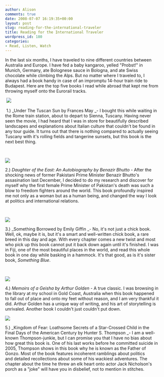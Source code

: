 ```yaml
---
author: Alison
comments: true
date: 2008-07-07 16:19:35+00:00
layout: post
slug: reading-for-the-international-traveler
title: Reading for the International Traveler
wordpress_id: 180
categories:
- Read, Listen, Watch
---
```


In the last six months, I have traveled to nine different countries between Australia and Europe. I have fed a baby kangaroo, yelled "Probst!" in Munich, Germany, ate Bolognese sauce in Bologna, and ate Swiss chocolate while climbing the Alps. But no matter where I traveled to, I always had a book handy in case of an impromptu 14-hour train ride to Budapest. Here are the top five books I read while abroad that kept me from throwing myself onto the Eurorail tracks.

 ![](http://www.jessicainrome.com/wp-content/uploads/2008/05/underthetuscansun.jpg)

 1.) _Under The Tuscan Sun by Frances May _- I bought this while waiting in the Rome train station, about to depart to Sienna, Tuscany. Having never seen the movie, I had heard that I was in store for beautifully described landscapes and explanations about Italian culture that couldn't be found in any tour guide. It turns out that there is nothing compared to actually seeing Tuscany with it's rolling fields and tangerine sunsets, but this book is the next best thing.

 

![](http://www.bookmovement.com/bookImages/d/daughterOfTheEastAnAutobiography_5546.jpg)

2.) _Daughter of the East: An Autobiography by Benazir Bhutto_ - After the shocking news of former Pakistani Prime Minister Benazir Bhutto's assasination last December, I decided to do my research and discover for myself why the first female Prime Minister of Pakistan's death was such a blow to freedom fighters around the world. This book profoundly inspired me not only as a woman but as a human being, and changed the way I look at politics and international relations.

 

![](http://images.amazon.com/images/P/0312321198.01.LZZZZZZZ.jpg)

3.) _Something Borrowed by Emily Giffin _- No, it's not just a chick book. Well, ok, maybe it is, but it's a smart and well-written chick book, a rare breed in this day and age. With every chapter comes a new twist and most who pick up this book cannot put it back down again until it's finished. I was in Fiji, one of the most beautiful places in the world, and read this whole book in one day while basking in a hammock. It's that good, as is it's sister book, _Something Blue_.

 

![](http://www.thenile.com.au/images/books/Arthur-Golden/Memoirs-Of-A-Geisha-9780099771517.jpg)

4.) _Memoirs of a Geisha by Arthur Golden_ - A true classic. I was browsing in the library at my school in Gold Coast, Australia when this book happened to fall out of place and onto my feet without reason, and I am very thankful it did. Arthur Golden has a unique way of writing, and his art of storytelling is unrivaled. Another book I couldn't just couldn't put down.

![](http://www.aphrohead.co.uk/authors/kingdomoffear.jpg)

5.) _Kingdom of Fear: Loathsome Secrets of a Star-Crossed Child in the Final Days of the American Century by Hunter S. Thompson _- I am a well-known Thompson-junkie, but I can promise you that I have no bias about how great this book is. One of his last works before he committed suicide in 2005, Thompson shows in this book why he is known as the Father of Gonzo. Most of the book features incoherent ramblings about politics and detailed recollections about some of his wackiest adventures. The chapter about the time he threw an elk heart onto actor Jack Nicholson's porch as a "joke" will have you in disbelief, not to mention in stitches.
